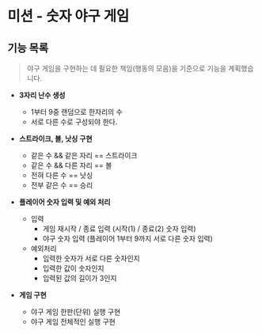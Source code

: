 # 미션 - 숫자 야구 게임

## 기능 목록
> 야구 게임을 구현하는 데 필요한 책임(행동의 모음)을 기준으로 기능을 계획했습니다.
* **3자리 난수 생성**
  * 1부터 9중 랜덤으로 한자리의 수
  * 서로 다른 수로 구성되야 한다.


* **스트라이크, 볼, 낫싱 구현**
  * 같은 수 && 같은 자리 == 스트라이크
  * 같은 수 && 다른 자리 == 볼
  * 전혀 다른 수 == 낫싱
  * 전부 같은 수 == 승리 


* **플레이어 숫자 입력 및 예외 처리**
  * 입력
    * 게임 재시작 / 종료 입력 (시작(1) / 종료(2) 숫자 입력)  
    * 야구 숫자 입력 (플레이어 1부터 9까지 서로 다른 숫자 입력)
  * 예외처리 
    * 입력한 숫자가 서로 다른 숫자인지
    * 입력한 값이 숫자인지
    * 입력된 값의 길이가 3인지


* **게임 구현**
  * 야구 게임 한판(단위) 실행 구현
  * 야구 게임 전체적인 실행 구현 